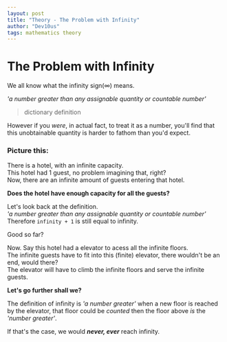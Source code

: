 ```yaml
---
layout: post
title: "Theory - The Problem with Infinity"
author: "Dev10us"
tags: mathematics theory
---
```


# The Problem with Infinity

We all know what the infinity sign(∞) means. 

_'a number greater than any assignable quantity or countable number'_ 
> dictionary definition

However if you _were_, in actual fact, to treat it as a number, you'll find that this unobtainable quantity is harder to fathom than you'd expect.


### Picture this:

There is a hotel, with an infinite capacity. \
This hotel had 1 guest, no problem imagining that, right? \
Now, there are an infinite amount of guests entering that hotel.

**Does the hotel have enough capacity for all the guests?**

Let's look back at the definition. \
_'a number greater than any assignable quantity or countable number'_
Therefore `infinity + 1` is still equal to infinity.

Good so far?


Now. Say this hotel had a elevator to acess all the infinite floors.\
The infinite guests have to fit into this (finite) elevator, there wouldn't be an end, would there? \
The elevator will have to climb the infinite floors and serve the infinite guests.


**Let's go further shall we?**

The definition of infinity is _'a number greater'_ when a new floor is reached by the elevator, that floor could be _counted_ then the floor above _is_ the _'number greater'_.

If that's the case, we would _**never, ever**_ reach infinity.
